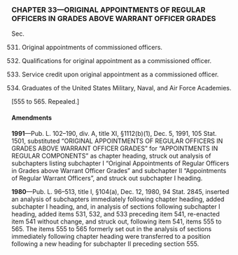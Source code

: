 ### **CHAPTER 33—ORIGINAL APPOINTMENTS OF REGULAR OFFICERS IN GRADES ABOVE WARRANT OFFICER GRADES** ###

Sec.

531. Original appointments of commissioned officers.

532. Qualifications for original appointment as a commissioned officer.

533. Service credit upon original appointment as a commissioned officer.

541. Graduates of the United States Military, Naval, and Air Force Academies.

[555 to 565. Repealed.]

#### Amendments ####

**1991**—Pub. L. 102–190, div. A, title XI, §1112(b)(1), Dec. 5, 1991, 105 Stat. 1501, substituted “ORIGINAL APPOINTMENTS OF REGULAR OFFICERS IN GRADES ABOVE WARRANT OFFICER GRADES” for “APPOINTMENTS IN REGULAR COMPONENTS” as chapter heading, struck out analysis of subchapters listing subchapter I “Original Appointments of Regular Officers in Grades above Warrant Officer Grades” and subchapter II “Appointments of Regular Warrant Officers”, and struck out subchapter I heading.

**1980**—Pub. L. 96–513, title I, §104(a), Dec. 12, 1980, 94 Stat. 2845, inserted an analysis of subchapters immediately following chapter heading, added subchapter I heading, and, in analysis of sections following subchapter I heading, added items 531, 532, and 533 preceding item 541, re-enacted item 541 without change, and struck out, following item 541, items 555 to 565. The items 555 to 565 formerly set out in the analysis of sections immediately following chapter heading were transferred to a position following a new heading for subchapter II preceding section 555.